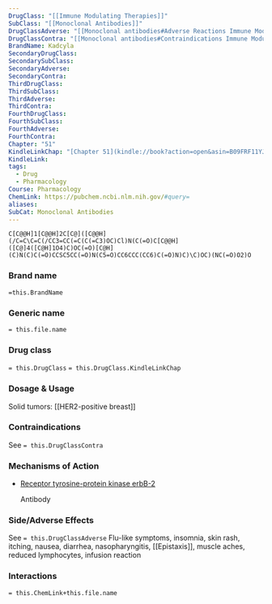 ```yaml
---
DrugClass: "[[Immune Modulating Therapies]]"
SubClass: "[[Monoclonal Antibodies]]"
DrugClassAdverse: "[[Monoclonal antibodies#Adverse Reactions Immune Modulating Therapies]]"
DrugClassContra: "[[Monoclonal antibodies#Contraindications Immune Modulating Therapies]]"
BrandName: Kadcyla
SecondaryDrugClass: 
SecondarySubClass: 
SecondaryAdverse: 
SecondaryContra: 
ThirdDrugClass: 
ThirdSubClass: 
ThirdAdverse: 
ThirdContra: 
FourthDrugClass: 
FourthSubClass: 
FourthAdverse: 
FourthContra: 
Chapter: "51"
KindleLinkChap: "[Chapter 51](kindle://book?action=open&asin=B09FRF11YJ&location=30282)"
KindleLink: 
tags:
  - Drug
  - Pharmacology
Course: Pharmacology
ChemLink: https://pubchem.ncbi.nlm.nih.gov/#query=
aliases: 
SubCat: Monoclonal Antibodies
---
```


```smiles
C[C@@H]1[C@@H]2C[C@]([C@@H](/C=C\C=C(/CC3=CC(=C(C(=C3)OC)Cl)N(C(=O)C[C@@H]([C@]4([C@H]1O4)C)OC(=O)[C@H](C)N(C)C(=O)CCSC5CC(=O)N(C5=O)CC6CCC(CC6)C(=O)N)C)\C)OC)(NC(=O)O2)O
```

### Brand name
`=this.BrandName`

### Generic name
`= this.file.name`

### Drug class 
`= this.DrugClass`
	`= this.DrugClass.KindleLinkChap`

### Dosage & Usage
Solid tumors: [[HER2-positive breast]]


### Contraindications
See `= this.DrugClassContra`

### Mechanisms of Action
- [Receptor tyrosine-protein kinase erbB-2](https://go.drugbank.com/drugs/DB05773#BE0000511)
    
    Antibody

### Side/Adverse Effects
See `= this.DrugClassAdverse`
Flu-like symptoms, insomnia, skin rash, itching, nausea, diarrhea, nasopharyngitis, [[Epistaxis]], muscle aches, reduced lymphocytes, infusion reaction 

### Interactions

`= this.ChemLink+this.file.name`


